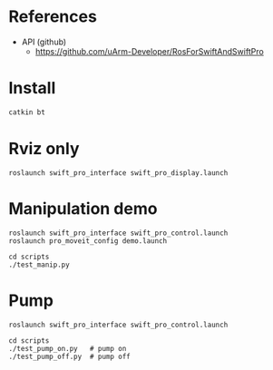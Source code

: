 # References
- API (github)
  - https://github.com/uArm-Developer/RosForSwiftAndSwiftPro

# Install

```bash
catkin bt
```

# Rviz only

```
roslaunch swift_pro_interface swift_pro_display.launch
```

# Manipulation demo
```
roslaunch swift_pro_interface swift_pro_control.launch
roslaunch pro_moveit_config demo.launch

cd scripts
./test_manip.py
```

# Pump
```
roslaunch swift_pro_interface swift_pro_control.launch

cd scripts
./test_pump_on.py   # pump on
./test_pump_off.py  # pump off
```
